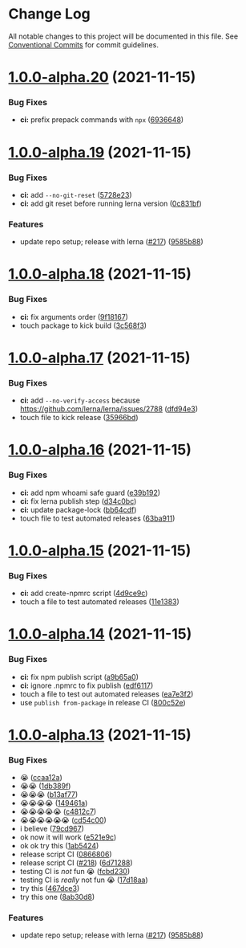 # Change Log

All notable changes to this project will be documented in this file.
See [Conventional Commits](https://conventionalcommits.org) for commit guidelines.

# [1.0.0-alpha.20](https://github.com/ricokahler/sanity-codegen/compare/v1.0.0-alpha.19...v1.0.0-alpha.20) (2021-11-15)


### Bug Fixes

* **ci:** prefix prepack commands with `npx` ([6936648](https://github.com/ricokahler/sanity-codegen/commit/6936648bc946381c7067a823b9be2dab787e750e))





# [1.0.0-alpha.19](https://github.com/ricokahler/sanity-codegen/compare/v1.0.0-alpha.12...v1.0.0-alpha.19) (2021-11-15)


### Bug Fixes

* **ci:** add `--no-git-reset` ([5728e23](https://github.com/ricokahler/sanity-codegen/commit/5728e23ce5131ae5e934aae97986ede71134fc26))
* **ci:** add git reset before running lerna version ([0c831bf](https://github.com/ricokahler/sanity-codegen/commit/0c831bfdfaaba14b6417ece7e9056fe7738abae4))


### Features

* update repo setup; release with lerna ([#217](https://github.com/ricokahler/sanity-codegen/issues/217)) ([9585b88](https://github.com/ricokahler/sanity-codegen/commit/9585b88cc9812de93e9bb053157e3bf8ad849ad2))





# [1.0.0-alpha.18](https://github.com/ricokahler/sanity-codegen/compare/v1.0.0-alpha.17...v1.0.0-alpha.18) (2021-11-15)


### Bug Fixes

* **ci:** fix arguments order ([9f18167](https://github.com/ricokahler/sanity-codegen/commit/9f18167d4a1aa0fb0e59b9078c01352abc4138ef))
* touch package to kick build ([3c568f3](https://github.com/ricokahler/sanity-codegen/commit/3c568f3e1a515dd565f69d0945a60e4972699668))





# [1.0.0-alpha.17](https://github.com/ricokahler/sanity-codegen/compare/v1.0.0-alpha.16...v1.0.0-alpha.17) (2021-11-15)


### Bug Fixes

* **ci:** add `--no-verify-access` because https://github.com/lerna/lerna/issues/2788 ([dfd94e3](https://github.com/ricokahler/sanity-codegen/commit/dfd94e355d5afd5fa720d0e73a09a1f3bc0f9bdb))
* touch file to kick release ([35966bd](https://github.com/ricokahler/sanity-codegen/commit/35966bd1605fb0a55a68a426ec83d35949a9216a))





# [1.0.0-alpha.16](https://github.com/ricokahler/sanity-codegen/compare/v1.0.0-alpha.15...v1.0.0-alpha.16) (2021-11-15)


### Bug Fixes

* **ci:** add npm whoami safe guard ([e39b192](https://github.com/ricokahler/sanity-codegen/commit/e39b192421b10f3726e96184fbf5278b437a8d99))
* **ci:** fix lerna publish step ([d34c0bc](https://github.com/ricokahler/sanity-codegen/commit/d34c0bc75245e590834f1618266218489eb7b5e9))
* **ci:** update package-lock ([bb64cdf](https://github.com/ricokahler/sanity-codegen/commit/bb64cdf2db60581d7be56333fc0074f72157f637))
* touch file to test automated releases ([63ba911](https://github.com/ricokahler/sanity-codegen/commit/63ba911af52b2f68bb6042269872595d33b94ffc))





# [1.0.0-alpha.15](https://github.com/ricokahler/sanity-codegen/compare/v1.0.0-alpha.14...v1.0.0-alpha.15) (2021-11-15)


### Bug Fixes

* **ci:** add create-npmrc script ([4d9ce9c](https://github.com/ricokahler/sanity-codegen/commit/4d9ce9c6ac8b08f61e57de68a2693f9795546b3c))
* touch a file to test automated releases ([11e1383](https://github.com/ricokahler/sanity-codegen/commit/11e13838e752dd91800f53143a1dab4d53750eb9))





# [1.0.0-alpha.14](https://github.com/ricokahler/sanity-codegen/compare/v1.0.0-alpha.13...v1.0.0-alpha.14) (2021-11-15)


### Bug Fixes

* **ci:** fix npm publish script ([a9b65a0](https://github.com/ricokahler/sanity-codegen/commit/a9b65a0ba68d9b6fe9c68473fc8c2ce998e4318f))
* **ci:** ignore .npmrc to fix publish ([edf6117](https://github.com/ricokahler/sanity-codegen/commit/edf6117306d5a10650c5a3135f5f9ce485220efb))
* touch a file to test out automated releases ([ea7e3f2](https://github.com/ricokahler/sanity-codegen/commit/ea7e3f21654dcd1c582e43df4ee3878e764181bb))
* use `publish from-package` in release CI ([800c52e](https://github.com/ricokahler/sanity-codegen/commit/800c52e9b664245527a51267e94386bd2b1ca676))





# [1.0.0-alpha.13](https://github.com/ricokahler/sanity-codegen/compare/v1.0.0-alpha.12...v1.0.0-alpha.13) (2021-11-15)


### Bug Fixes

* 😭 ([ccaa12a](https://github.com/ricokahler/sanity-codegen/commit/ccaa12ac4d709553210ed12ba9d2cea86ef6301c))
* 😭😭 ([1db389f](https://github.com/ricokahler/sanity-codegen/commit/1db389f85b199e19913314cc0c79d75ab4dd3fb5))
* 😭😭😭 ([b13af77](https://github.com/ricokahler/sanity-codegen/commit/b13af776bf915cedc587f6b9342bb84a213134e4))
* 😭😭😭😭 ([149461a](https://github.com/ricokahler/sanity-codegen/commit/149461a6fe03dbd2b48a070100e55430e12bc525))
* 😭😭😭😭😭 ([c4812c7](https://github.com/ricokahler/sanity-codegen/commit/c4812c7dfcbd17852f10d1322db92a247ff910fc))
* 😭😭😭😭😭😭 ([cd54c00](https://github.com/ricokahler/sanity-codegen/commit/cd54c00ad69c7e85f29841d1246c617e4560be56))
* i believe ([79cd967](https://github.com/ricokahler/sanity-codegen/commit/79cd967d50d01ae9dd4c946443faca067bd1b2ca))
* ok now it will work ([e521e9c](https://github.com/ricokahler/sanity-codegen/commit/e521e9c09ec047a977e141790d75baec35c089d5))
* ok ok try this ([1ab5424](https://github.com/ricokahler/sanity-codegen/commit/1ab5424edb707b08f16fbd28099b913a4b903f9c))
* release script CI ([0866806](https://github.com/ricokahler/sanity-codegen/commit/0866806ab4c959c7989eefa3bcc50de0f3618de3))
* release script CI ([#218](https://github.com/ricokahler/sanity-codegen/issues/218)) ([6d71288](https://github.com/ricokahler/sanity-codegen/commit/6d71288824b1ed3fefeb6b6183c23991b3466cd0))
* testing CI is _not_ fun 😭 ([fcbd230](https://github.com/ricokahler/sanity-codegen/commit/fcbd230e9d48fc2943f07d9b24eb342229f8e567))
* testing CI is _really_ not fun 😭 ([17d18aa](https://github.com/ricokahler/sanity-codegen/commit/17d18aa1efa29e85b82e664426fb9f2e46eafb22))
* try this ([467dce3](https://github.com/ricokahler/sanity-codegen/commit/467dce36a458be04c565888078723f9ac60573b9))
* try this one ([8ab30d8](https://github.com/ricokahler/sanity-codegen/commit/8ab30d8ad6851f0ce62ed55dc1697ab54a871acb))


### Features

* update repo setup; release with lerna ([#217](https://github.com/ricokahler/sanity-codegen/issues/217)) ([9585b88](https://github.com/ricokahler/sanity-codegen/commit/9585b88cc9812de93e9bb053157e3bf8ad849ad2))
